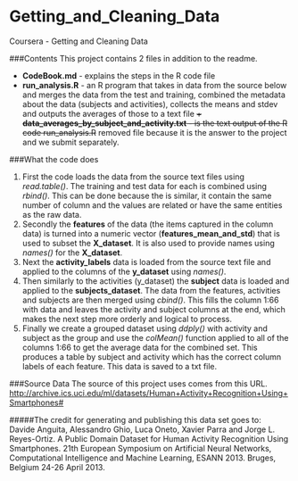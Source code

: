 # Getting_and_Cleaning_Data
Coursera - Getting and Cleaning Data

###Contents
This project contains 2 files in addition to the readme.
+ **CodeBook.md** - explains the steps in the R code file 
+ **run_analysis.R** - an R program that takes in data from the source below and merges the data from the test and training, combined the metadata about the data (subjects and activities), collects the means and stdev and outputs the averages of those to a text file
~~+ **data_averages_by_subject_and_activity.txt** - is the text output of the R code run_analysis.R~~ removed file because it is the answer to the project and we submit separately.

###What the code does
1. First the code loads the data from the source text files using *read.table()*.  The training and test data for each is combined using *rbind()*.  This can be done because the is similar, it contain the same number of column and the values are related or have the same entities as the raw data.
1. Secondly the **features** of the data (the items captured in the column data) is turned into a numeric vector (**features_mean_and_std**) that is used to subset the **X_dataset**.  It is also used to provide names using *names()* for the **X_dataset**.
1. Next the **activity_labels** data is loaded from the source text file and applied to the columns of the **y_dataset** using *names()*.  
1. Then similarly to the activities (y_dataset) the **subject** data is loaded and applied to the **subjects_dataset**.  The data from the features, activities and subjects are then merged using *cbind()*.  This fills the column 1:66 with data and leaves the activity and subject columns at the end, which makes the next step more orderly and logical to process.
1. Finally we create a grouped dataset using *ddply()* with activity and subject as the group and use the *colMean()* function applied to all of the columns 1:66 to get the average data for the combined set.  This produces a table by subject and activity which has the correct column labels of each feature.  This data is saved to a txt file.

###Source Data
The source of this project uses comes from this URL.  
http://archive.ics.uci.edu/ml/datasets/Human+Activity+Recognition+Using+Smartphones#

#####The credit for generating and publishing this data set goes to:  
Davide Anguita, Alessandro Ghio, Luca Oneto, Xavier Parra and Jorge L. Reyes-Ortiz. A Public Domain Dataset for Human Activity Recognition Using Smartphones. 21th European Symposium on Artificial Neural Networks, Computational Intelligence and Machine Learning, ESANN 2013. Bruges, Belgium 24-26 April 2013.
